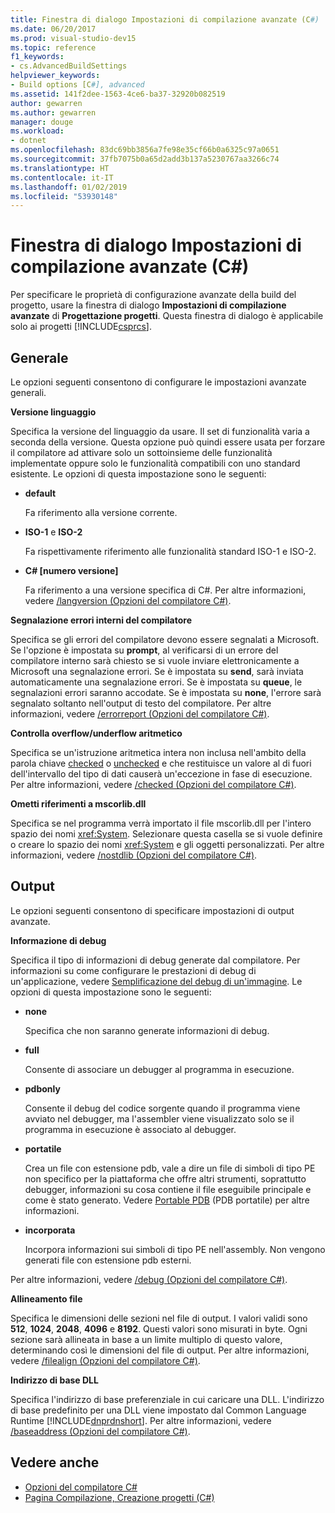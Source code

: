 ```yaml
---
title: Finestra di dialogo Impostazioni di compilazione avanzate (C#)
ms.date: 06/20/2017
ms.prod: visual-studio-dev15
ms.topic: reference
f1_keywords:
- cs.AdvancedBuildSettings
helpviewer_keywords:
- Build options [C#], advanced
ms.assetid: 141f2dee-1563-4ce6-ba37-32920b082519
author: gewarren
ms.author: gewarren
manager: douge
ms.workload:
- dotnet
ms.openlocfilehash: 83dc69bb3856a7fe98e35cf66b0a6325c97a0651
ms.sourcegitcommit: 37fb7075b0a65d2add3b137a5230767aa3266c74
ms.translationtype: HT
ms.contentlocale: it-IT
ms.lasthandoff: 01/02/2019
ms.locfileid: "53930148"
---
```

# <a name="advanced-build-settings-dialog-box-c"></a>Finestra di dialogo Impostazioni di compilazione avanzate (C#)

Per specificare le proprietà di configurazione avanzate della build del progetto, usare la finestra di dialogo **Impostazioni di compilazione avanzate** di **Progettazione progetti**. Questa finestra di dialogo è applicabile solo ai progetti [!INCLUDE[csprcs](../../data-tools/includes/csprcs_md.md)].

## <a name="general"></a>Generale

Le opzioni seguenti consentono di configurare le impostazioni avanzate generali.

**Versione linguaggio**

Specifica la versione del linguaggio da usare. Il set di funzionalità varia a seconda della versione. Questa opzione può quindi essere usata per forzare il compilatore ad attivare solo un sottoinsieme delle funzionalità implementate oppure solo le funzionalità compatibili con uno standard esistente. Le opzioni di questa impostazione sono le seguenti:

- **default**

   Fa riferimento alla versione corrente.

- **ISO-1** e **ISO-2**

   Fa rispettivamente riferimento alle funzionalità standard ISO-1 e ISO-2.

- **C# [numero versione]**

   Fa riferimento a una versione specifica di C#. Per altre informazioni, vedere [/langversion (Opzioni del compilatore C#)](/dotnet/csharp/language-reference/compiler-options/langversion-compiler-option).

**Segnalazione errori interni del compilatore**

Specifica se gli errori del compilatore devono essere segnalati a Microsoft. Se l'opzione è impostata su **prompt**, al verificarsi di un errore del compilatore interno sarà chiesto se si vuole inviare elettronicamente a Microsoft una segnalazione errori. Se è impostata su **send**, sarà inviata automaticamente una segnalazione errori. Se è impostata su **queue**, le segnalazioni errori saranno accodate. Se è impostata su **none**, l'errore sarà segnalato soltanto nell'output di testo del compilatore. Per altre informazioni, vedere [/errorreport (Opzioni del compilatore C#)](/dotnet/csharp/language-reference/compiler-options/errorreport-compiler-option).

**Controlla overflow/underflow aritmetico**

Specifica se un'istruzione aritmetica intera non inclusa nell'ambito della parola chiave [checked](/dotnet/csharp/language-reference/keywords/checked) o [unchecked](/dotnet/csharp/language-reference/keywords/unchecked) e che restituisce un valore al di fuori dell'intervallo del tipo di dati causerà un'eccezione in fase di esecuzione. Per altre informazioni, vedere [/checked (Opzioni del compilatore C#)](/dotnet/csharp/language-reference/compiler-options/checked-compiler-option).

**Ometti riferimenti a mscorlib.dll**

Specifica se nel programma verrà importato il file mscorlib.dll per l'intero spazio dei nomi <xref:System>. Selezionare questa casella se si vuole definire o creare lo spazio dei nomi <xref:System> e gli oggetti personalizzati. Per altre informazioni, vedere [/nostdlib (Opzioni del compilatore C#)](/dotnet/csharp/language-reference/compiler-options/nostdlib-compiler-option).

## <a name="output"></a>Output

Le opzioni seguenti consentono di specificare impostazioni di output avanzate.

**Informazione di debug**

Specifica il tipo di informazioni di debug generate dal compilatore. Per informazioni su come configurare le prestazioni di debug di un'applicazione, vedere [Semplificazione del debug di un'immagine](/dotnet/framework/debug-trace-profile/making-an-image-easier-to-debug). Le opzioni di questa impostazione sono le seguenti:

- **none**

   Specifica che non saranno generate informazioni di debug.

- **full**

   Consente di associare un debugger al programma in esecuzione.

- **pdbonly**

   Consente il debug del codice sorgente quando il programma viene avviato nel debugger, ma l'assembler viene visualizzato solo se il programma in esecuzione è associato al debugger.

-  **portatile**

   Crea un file con estensione pdb, vale a dire un file di simboli di tipo PE non specifico per la piattaforma che offre altri strumenti, soprattutto debugger, informazioni su cosa contiene il file eseguibile principale e come è stato generato. Vedere [Portable PDB](https://github.com/dotnet/core/blob/master/Documentation/diagnostics/portable_pdb.md) (PDB portatile) per altre informazioni.

- **incorporata**

   Incorpora informazioni sui simboli di tipo PE nell'assembly. Non vengono generati file con estensione pdb esterni.

Per altre informazioni, vedere [/debug (Opzioni del compilatore C#)](/dotnet/csharp/language-reference/compiler-options/debug-compiler-option).

**Allineamento file**

Specifica le dimensioni delle sezioni nel file di output. I valori validi sono **512**, **1024**, **2048**, **4096** e **8192**. Questi valori sono misurati in byte. Ogni sezione sarà allineata in base a un limite multiplo di questo valore, determinando così le dimensioni del file di output. Per altre informazioni, vedere [/filealign (Opzioni del compilatore C#)](/dotnet/csharp/language-reference/compiler-options/filealign-compiler-option).

**Indirizzo di base DLL**

Specifica l'indirizzo di base preferenziale in cui caricare una DLL. L'indirizzo di base predefinito per una DLL viene impostato dal Common Language Runtime [!INCLUDE[dnprdnshort](../../code-quality/includes/dnprdnshort_md.md)]. Per altre informazioni, vedere [/baseaddress (Opzioni del compilatore C#)](/dotnet/csharp/language-reference/compiler-options/baseaddress-compiler-option).

## <a name="see-also"></a>Vedere anche

- [Opzioni del compilatore C#](/dotnet/csharp/language-reference/compiler-options/index)
- [Pagina Compilazione, Creazione progetti (C#)](../../ide/reference/build-page-project-designer-csharp.md)